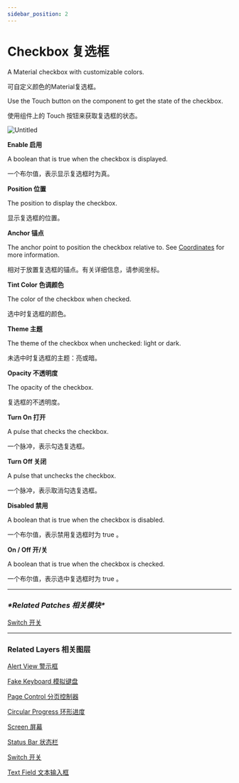 ```yaml
---
sidebar_position: 2
---
```


# Checkbox 复选框

A Material checkbox with customizable colors.

可自定义颜色的Material复选框。

Use the Touch button on the component to get the state of the checkbox.

使用组件上的 Touch 按钮来获取复选框的状态。

![Untitled](https://s3.us-west-2.amazonaws.com/secure.notion-static.com/db4e5619-0fef-4e09-b948-ad5dbea48722/Untitled.png?X-Amz-Algorithm=AWS4-HMAC-SHA256&X-Amz-Content-Sha256=UNSIGNED-PAYLOAD&X-Amz-Credential=AKIAT73L2G45EIPT3X45%2F20220602%2Fus-west-2%2Fs3%2Faws4_request&X-Amz-Date=20220602T190154Z&X-Amz-Expires=86400&X-Amz-Signature=fa996ac2e7e29be01b755cf95a550316f618a823ad854df8bd3fddc6d28982b8&X-Amz-SignedHeaders=host&response-content-disposition=filename%20%3D%22Untitled.png%22&x-id=GetObject)

**Enable 启用**

A boolean that is true when the checkbox is displayed.

一个布尔值，表示显示复选框时为真。

**Position 位置**

The position to display the checkbox.

显示复选框的位置。

**Anchor 锚点**

The anchor point to position the checkbox relative to. See [Coordinates](https://www.notion.so/Coordinates-bd835085db7c48e49e00a66e5e44caf2) for more information.

相对于放置复选框的锚点。有关详细信息，请参阅坐标。

**Tint Color 色调颜色**

The color of the checkbox when checked.

选中时复选框的颜色。

**Theme 主题**

The theme of the checkbox when unchecked: light or dark.

未选中时复选框的主题：亮或暗。

**Opacity 不透明度**

The opacity of the checkbox.

复选框的不透明度。

**Turn On 打开**

A pulse that checks the checkbox.

一个脉冲，表示勾选复选框。

**Turn Off 关闭**

A pulse that unchecks the checkbox.

一个脉冲，表示取消勾选复选框。

**Disabled 禁用**

A boolean that is true when the checkbox is disabled.

一个布尔值，表示禁用复选框时为 true 。

**On / Off 开/关**

A boolean that is true when the checkbox is checked.

一个布尔值，表示选中复选框时为 true 。

------

### ***\*Related Patches 相关模块\****

[Switch 开关](https://www.notion.so/Switch-bd684625ec8b4aaa9ff9b5ae3e396e86)

------

### Related Layers 相关图层

[Alert View 警示框](https://www.notion.so/Alert-View-82a7c414b0c04e489c7efe4bea7a239d)

[Fake Keyboard 模拟键盘](https://www.notion.so/Fake-Keyboard-3feb346590de4ff3822b6079c7dc17b9)

[Page Control 分页控制器](https://www.notion.so/Page-Control-73fd8adb143a4b34a3267ece18dfd876)

[Circular Progress 环形进度](https://www.notion.so/Circular-Progress-df848ba8986b4983aaa59dbf7c05faae)

[Screen 屏幕](https://www.notion.so/Screen-a0d1e5fd463540a6b93c635a9706cab2)

[Status Bar 状态栏](https://www.notion.so/Status-Bar-c2583cf542a241949665528cff2c5031)

[Switch 开关](https://www.notion.so/Switch-4171567de6384966b26842c68b41155d)

[Text Field 文本输入框](https://www.notion.so/Text-Field-4a2ab8b08c3a49d19b19e4f715dedf41)
